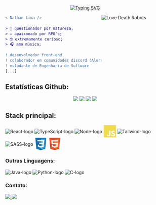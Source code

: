 <p align="center" >
  <a href="[https://git.io/typing-sv](https://git.io/typing-sv)g"><img src="https://readme-typing-svg.demolab.com?font=Roboto+Condensed&size=35&duration=3000&pause=1000&color=a277ff&center=true&vCenter=true&width=450&lines=Sup+fellas+i'm+Nathan+🤙🏾;Front-end+Developer+💻" alt="Typing SVG" /></a>
</p>

<div>
  <img align="right" alt="Love Death Robots" height="220" width="200" src="https://media2.giphy.com/media/v1.Y2lkPTc5MGI3NjExY25tNXlzZDJhcnNmN2J6ZG45ZHF6NnduajNjbXBoemNpajU1bmYzdyZlcD12MV9pbnRlcm5hbF9naWZfYnlfaWQmY3Q9cw/ZnSumPLQnavHTFFGAN/giphy.gif">
</div>

<div>
  
  ```diff
  < Nathan Lima /> 
  
  > 🤔 questionador por natureza;
  > ⚔️ apaixonado por RPG's;
  > 🤓 extremamente curioso;
  > 🎧 amo música;
  
  ! ‍desenvolvedor front-end
  ! colaborador em comunidades discord (Alura / Juniorland.Tech)
  ! estudante de Engenharia de Software
  [...]
```
</div>

## Estatísticas Github:

<div align="center">
  <img src="http://github-profile-summary-cards.vercel.app/api/cards/stats?username=NathanlsDev&theme=aura&show_icons=true&rank_icon=percentile&include_all_commits=true" />
  <img src="http://github-profile-summary-cards.vercel.app/api/cards/repos-per-language?username=NathanlsDev&theme=aura&show_icons=true&show_icons=true&hide_border=true&border_radius=10" />
  <img height="195em" src="http://github-profile-summary-cards.vercel.app/api/cards/profile-details?username=NathanlsDev&theme=aura&show_icons=true&card_width=500px" />
  <img height="268em" src="https://github-readme-streak-stats.herokuapp.com/?user=NathanlsDev&theme=aura&show_icons=truel&hide_border=false">
</div>

## Stack principal:

<div style="display: inline_block">
  <img 
    title="React" 
    align="center" 
    alt="React-logo" 
    height="40" 
    width="40" 
    src="https://cdn.jsdelivr.net/gh/devicons/devicon/icons/react/react-original.svg"/>
  <img 
    title="TypeScript" 
    align="center" 
    alt="TypeScript-logo" 
    height="40" 
    width="40" 
    src="https://cdn.jsdelivr.net/gh/devicons/devicon/icons/typescript/typescript-plain.svg"/>
  <img 
    title="NodeJS" 
    align="center" 
    alt="Node-logo" 
    height="40" 
    width="40" 
    src="https://cdn.jsdelivr.net/gh/devicons/devicon/icons/nodejs/nodejs-original.svg"/>
  <img 
    title="JavaScript" 
    align="center" 
    alt="Js-logo" 
    height="40" 
    width="40" 
    src="https://raw.githubusercontent.com/devicons/devicon/master/icons/javascript/javascript-plain.svg"/>
  <img 
    title="Tailwind" 
    align="center" 
    alt="Tailwind-logo" 
    height="40" 
    width="40" 
    src="https://cdn.jsdelivr.net/gh/devicons/devicon/icons/tailwindcss/tailwindcss-plain.svg"/>
  <img 
    title="SASS" 
    align="center" 
    alt="SASS-logo" 
    height="40" 
    width="40" 
    src="https://cdn.jsdelivr.net/gh/devicons/devicon/icons/sass/sass-original.svg"/>
  <img 
    title="CSS" 
    align="center" 
    alt="CSS-logo" 
    height="40" 
    width="40" 
    src="https://raw.githubusercontent.com/devicons/devicon/master/icons/css3/css3-original.svg"/>
  <img 
    title="HTML" 
    align="center" 
    alt="HTML-logo" 
    height="40" 
    width="40" 
    src="https://raw.githubusercontent.com/devicons/devicon/master/icons/html5/html5-original.svg"/>
</div>

### Outras Linguagens:

<div style="display: inline_block">
  <img 
    title="Java" 
    align="center" 
    alt="Java-logo" 
    height="30" 
    width="60" 
    src="https://cdn.jsdelivr.net/gh/devicons/devicon/icons/java/java-original.svg"/>
  <img 
    title="Python" 
    align="center" 
    alt="Python-logo" 
    height="30" 
    width="60" 
    src="https://cdn.jsdelivr.net/gh/devicons/devicon/icons/python/python-original.svg"/>
  <img 
    title="C" 
    align="center" 
    alt="C-logo" 
    height="30" 
    width="60" 
    src="https://cdn.jsdelivr.net/gh/devicons/devicon/icons/c/c-original.svg"/>
</div>

### Contato:

<div>
  <a href="mailto:nathanls.dev@gmail.com" title="Gmail">
    <img 
      src="https://img.shields.io/badge/Gmail-D14836?style=for-the-badge&logo=gmail&logoColor=white" 
      target="_blank"/>
  </a>

  <a href="https://www.linkedin.com/in/NathanlsDev/" target="_blank" rel="external" title="Linkedin">
    <img 
      src="https://img.shields.io/badge/-LinkedIn-%230077B5?style=for-the-badge&logo=linkedin&logoColor=white" 
      target="_blank"/>
  </a>
</div>
